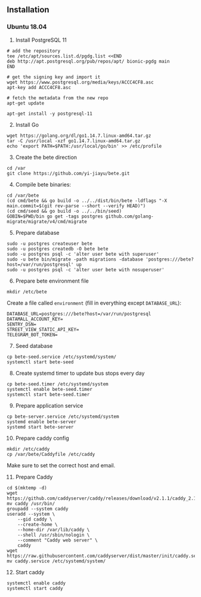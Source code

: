 ## Installation

### Ubuntu 18.04

1. Install PostgreSQL 11

```
# add the repository
tee /etc/apt/sources.list.d/pgdg.list <<END
deb http://apt.postgresql.org/pub/repos/apt/ bionic-pgdg main
END

# get the signing key and import it
wget https://www.postgresql.org/media/keys/ACCC4CF8.asc
apt-key add ACCC4CF8.asc

# fetch the metadata from the new repo
apt-get update

apt-get install -y postgresql-11
```

2. Install Go

```
wget https://golang.org/dl/go1.14.7.linux-amd64.tar.gz
tar -C /usr/local -xzf go1.14.7.linux-amd64.tar.gz
echo 'export PATH=$PATH:/usr/local/go/bin' >> /etc/profile
```

3. Create the bete direction

```
cd /var
git clone https://github.com/yi-jiayu/bete.git
```

4. Compile bete binaries:

```
cd /var/bete
(cd cmd/bete && go build -o ../../dist/bin/bete -ldflags "-X main.commit=$(git rev-parse --short --verify HEAD)")
(cd cmd/seed && go build -o ../../bin/seed)
GOBIN=$PWD/bin go get -tags postgres github.com/golang-migrate/migrate/v4/cmd/migrate
```

5. Prepare database

```
sudo -u postgres createuser bete
sudo -u postgres createdb -O bete bete
sudo -u postgres psql -c 'alter user bete with superuser'
sudo -u bete bin/migrate -path migrations -database 'postgres:///bete?host=/var/run/postgresql' up
sudo -u postgres psql -c 'alter user bete with nosuperuser'
```

6. Prepare bete environment file

```
mkdir /etc/bete
```

Create a file called `environment` (fill in everything except `DATABASE_URL`):

```
DATABASE_URL=postgres:///bete?host=/var/run/postgresql
DATAMALL_ACCOUNT_KEY=
SENTRY_DSN=
STREET_VIEW_STATIC_API_KEY=
TELEGRAM_BOT_TOKEN=
```

7. Seed database

```
cp bete-seed.service /etc/systemd/system/
systemctl start bete-seed
```

8. Create systemd timer to update bus stops every day

```
cp bete-seed.timer /etc/systemd/system
systemctl enable bete-seed.timer
systemctl start bete-seed.timer
```

9. Prepare application service

```
cp bete-server.service /etc/systemd/system
systemd enable bete-server
systemd start bete-server
```

10. Prepare caddy config

```
mkdir /etc/caddy
cp /var/bete/Caddyfile /etc/caddy
```

Make sure to set the correct host and email.

11. Prepare Caddy

```
cd $(mktemp -d)
wget https://github.com/caddyserver/caddy/releases/download/v2.1.1/caddy_2.1.1_linux_amd64.tar.gz
mv caddy /usr/bin/
groupadd --system caddy
useradd --system \
    --gid caddy \
    --create-home \
    --home-dir /var/lib/caddy \
    --shell /usr/sbin/nologin \
    --comment "Caddy web server" \
    caddy
wget https://raw.githubusercontent.com/caddyserver/dist/master/init/caddy.service
mv caddy.service /etc/systemd/system/
```

12. Start caddy

```
systemctl enable caddy
systemctl start caddy
```
